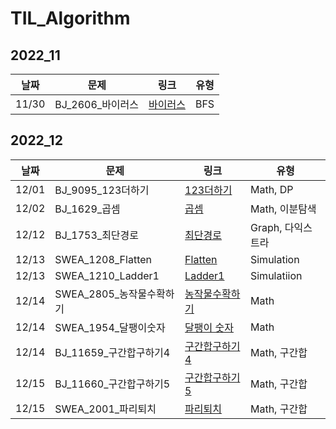 # TIL_Algorithm

## 2022_11

| 날짜  | 문제              | 링크                                            | 유형 |
| ----- | ----------------- | ----------------------------------------------- | ---- |
| 11/30 | BJ_2606\_바이러스 | [바이러스](2022_11/2022_11_30/BJ_바이러스.java) | BFS  |

## 2022_12

| 날짜  | 문제                      | 링크                                                          | 유형              |
| ----- | ------------------------- | ------------------------------------------------------------- | ----------------- |
| 12/01 | BJ_9095_123더하기         | [123더하기](2022_12/2022_12_01/BJ_123더하기.java)             | Math, DP          |
| 12/02 | BJ_1629\_곱셈             | [곱셈](2022_12/2022_12_02/BJ_곱셈.java)                       | Math, 이분탐색    |
| 12/12 | BJ_1753\_최단경로         | [최단경로](2022_12/2022_12_12/BJ_최단경로.java)               | Graph, 다익스트라 |
| 12/13 | SWEA_1208_Flatten         | [Flatten](2022_12/2022_12_13/SWEA_Flatten.java)               | Simulation        |
| 12/13 | SWEA_1210_Ladder1         | [Ladder1](2022_12/2022_12_13/SWEA_Ladder1.java)               | Simulatiion       |
| 12/14 | SWEA_2805\_농작물수확하기 | [농작물수확하기](2022_12/2022_12_14/SWEA_농작물수확하기.java) | Math              |
| 12/14 | SWEA_1954\_달팽이숫자     | [달팽이 숫자](2022_12/2022_12_14/SWEA_달팽이숫자.java)        | Math              |
| 12/14 | BJ_11659\_구간합구하기4   | [구간합구하기 4](2022_12/2022_12_14/BJ_구간합구하기4.java)    | Math, 구간합      |
| 12/15 | BJ_11660\_구간합구하기5   | [구간합구하기 5](2022_12/2022_12_15/BJ_구간합구하기5.java)    | Math, 구간합      |
| 12/15 | SWEA_2001\_파리퇴치       | [파리퇴치](2022_12/2022_12_15/SWEA_파리퇴치.java)             | Math, 구간합      |
